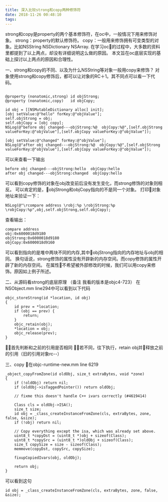 ```yaml
---
title: 深入比较strong和copy两种修饰符
date: 2018-11-26 00:48:10
tags:
---
```

strong和copy是property的两个基本修饰符，在oc中，一般情况下用来修饰对象。
strong：property的默认修饰符。
copy：一般用来修饰拥有可变类型的对象。比如NSString NSDictionary NSArray.
在学习oc的过程中，大多数的资料里都提到了以上两点，却没有详细说明这么做的原因。
本文旨在oc底层实现的基础上探讨以上两点的原因和合理性。

一、strong和copy的不同、以及为什么NSString等对象一般用copy来修饰？
对象使用strong和copy修饰后，都可以让对象的RC＋1。其不同点可以看一下代码。
```objc

@property (nonatomic,strong) id objStrong;
@property (nonatomic,copy)   id objCopy;

id obj = [[NSMutableDictionary alloc] init];
[obj setValue:@"hello" forKey:@"objValue"];
self.objStrong = obj;
self.objCopy = [obj copy];
NSLog(@"before obj changed---objStrong:%@  objCopy:%@",[self.objStrong valueForKey:@"objValue"],[self.objCopy valueForKey:@"objValue"]);

[obj setValue:@"changed" forKey:@"objValue"];
NSLog(@"after obj changed---objStrong:%@  objCopy:%@",[self.objStrong valueForKey:@"objValue"],[self.objCopy valueForKey:@"objValue"]);

```
可以来查看一下输出
```objc
before obj changed---objStrong:hello  objCopy:hello
after obj changed---objStrong:changed  objCopy:hello

```
可以看到copy修饰的对象在obj改变前后没有发生变化，而strong修饰的对象则相反。
可以肯定的是，objStrong和objCopy指向的不是同一个对象。
打印对象地址来验证一下：
```objc
NSLog(@"\rcompare address \robj:%p \robjStrong:%p \robjCopy:%p",obj,self.objStrong,self.objCopy);
```
查看输出：
```objc
compare address 
obj:0x6000018d9180 
objStrong:0x6000018d9180 
objCopy:0x6000018d9160
```
可以看到指向的是堆中两块不同的内存,其中objStrong指向的内存地址与obj的相同。
换句话说，strong修饰的属性没有开辟新的内存空间。而copy修饰的属性开辟了新的内存空间。
在属性不希望被外部修改的时候，我们可以用copy来修饰。原因如上例子所述。


二、从源码看strong的底层原理
（备注 我看的版本是objc4-723）
在NSObject.mm line294中可以看到以下代码
```objc
objc_storeStrong(id *location, id obj)
{
    id prev = *location;
    if (obj == prev) {
        return;
    }
    objc_retain(obj);
    *location = obj;
    objc_release(prev);
}
```
首先判断和之前的引用是否相同
若不同，往下执行，retain obj并释放之前的引用（旧的引用对象rc--）


三、copy 
在objc-runtime-new.mm line 6219
```objc
_object_copyFromZone(id oldObj, size_t extraBytes, void *zone)
{
    if (!oldObj) return nil;
    if (oldObj->isTaggedPointer()) return oldObj;

    // fixme this doesn't handle C++ ivars correctly (#4619414)

    Class cls = oldObj->ISA();
    size_t size;
    id obj = _class_createInstanceFromZone(cls, extraBytes, zone, false, &size);
    if (!obj) return nil;

    // Copy everything except the isa, which was already set above.
    uint8_t *copyDst = (uint8_t *)obj + sizeof(Class);
    uint8_t *copySrc = (uint8_t *)oldObj + sizeof(Class);
    size_t copySize = size - sizeof(Class);
    memmove(copyDst, copySrc, copySize);

    fixupCopiedIvars(obj, oldObj);

    return obj;
}
```
可以看到这句
```objc
id obj = _class_createInstanceFromZone(cls, extraBytes, zone, false, &size);

```


